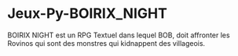 # Jeux-Py-BOIRIX_NIGHT

BOIRIX NIGHT est un RPG Textuel dans lequel BOB, doit affronter les Rovinos qui sont des monstres qui kidnappent des villageois.

